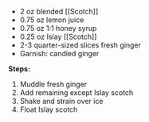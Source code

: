 * 2 oz blended [[Scotch]]
* 0.75 oz lemon juice
* 0.75 oz 1:1 honey syrup
* 0.25 oz Islay [[Scotch]]
* 2-3 quarter-sized slices fresh ginger
* Garnish: candied ginger

**Steps:**

1. Muddle fresh ginger
1. Add remaining except Islay scotch
1. Shake and strain over ice
1. Float Islay scotch